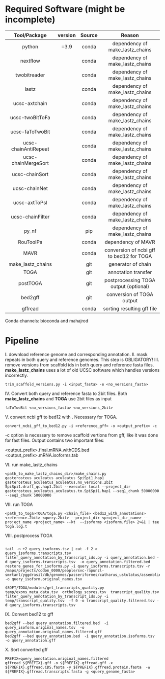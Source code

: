 # Required Software (might be incomplete)
|     Tool/Package     | version | Source |                  Reason                  | 
|:--------------------:|:-------:|:------:|:----------------------------------------:|
|        python        |  =3.9   | conda  |     dependency of make_lastz_chains      |
|       nextflow       |         | conda  |     dependency of make_lastz_chains      |
|     twobitreader     |         | conda  |     dependency of make_lastz_chains      |
|        lastz         |         | conda  |     dependency of make_lastz_chains      |
|    ucsc-axtchain     |         | conda  |     dependency of make_lastz_chains      |
|   ucsc-twoBitToFa    |         | conda  |     dependency of make_lastz_chains      |
|   ucsc-faToTwoBit    |         | conda  |     dependency of make_lastz_chains      |
| ucsc-chainAntiRepeat |         | conda  |     dependency of make_lastz_chains      |
| ucsc-chainMergeSort  |         | conda  |     dependency of make_lastz_chains      |
|    ucsc-chainSort    |         | conda  |     dependency of make_lastz_chains      |
|    ucsc-chainNet     |         | conda  |     dependency of make_lastz_chains      |
|    ucsc-axtToPsl     |         | conda  |     dependency of make_lastz_chains      |
|   ucsc-chainFilter   |         | conda  |     dependency of make_lastz_chains      |
|        py_nf         |         |  pip   |     dependency of make_lastz_chains      |
|      RouToolPa       |         | conda  |            dependency of MAVR            |
|         MAVR         |         | conda  | conversion of ncbi gff to bed12 for TOGA |
|  make_lastz_chains   |         |  git   |            generator of chain            |
|         TOGA         |         |  git   |           annotation transfer            |
|       postTOGA       |         |  git   |  postprocessing TOGA output (optional)   |
|       bed2gff        |         |  git   |        conversion of TOGA output         |
|       gffread        |         | conda  |        sorting resulting gff file        |

Conda channels: bioconda and mahajrod 

# Pipeline
I. download reference genome and corresponding annotation.
II. mask repeats in both query and reference genomes. This step is OBLIGATORY!
III. remove versions from scaffold ids in both query and reference fasta files. **make_lastz_chains** uses a lot of old UCSC software which handles versions incorrectly.
```commandline
trim_scaffold_versions.py -i <input_fasta> -o <no_versions_fasta>
```
IV. Convert both query and reference fasta to 2bit files. Both **make_lastz_chains** and **TOGA** use 2bit files as input
```commandline
faToTwoBit <no_versions_fasta> <no_versions_2bit>
```
V. convert ncbi gff to bed12 with . Necessary for TOGA.
```commandline
convert_ncbi_gff_to_bed12.py -i <reference_gff> -o <output_prefix> -c
```
-c option is necessary to remove scaffold vertions from gff, like it was done for fast files.
Output contains two important files:

<output_prefix>.final.mRNA.withCDS.bed
<output_prefix>.mRNA.isoforms.tab

VI. run make_lastz_chains
```commandline
<path_to_make_lastz_chains_dir>/make_chains.py gasterosteus_aculeatus_aculeatus SpiSpi1.hap1 gasterosteus_aculeatus_aculeatus.no_versions.2bit SpiSpi1.draft_qc.hap1.2bit --executor local --project_dir gasterosteus_aculeatus_aculeatus.to.SpiSpi1.hap1 --seq1_chunk 50000000 --seq2_chunk 50000000
```

VII. run TOGA
```commandline
<path_to_toga>TOGA/toga.py <chain_file> <bed12_with_annotations> <reference.2bit> <query.2bit> --project_dir <project_dir_name> --project_name <project_name> --kt  --isoforms <isoform.file> 2>&1 | tee toga.log.t
```

VIII. postprocess TOGA 
```commandline

tail -n +2 query_isoforms.tsv | cut -f 2 > query_isoforms.transcripts.tsv
filter_query_annotation_by_transcript_ids.py -i query_annotation.bed -d query_isoforms.transcripts.tsv  -o query_annotation.filtered.bed
restore_genes_for_isoforms.py -i query_isoforms.transcripts.tsv -r /maps/projects/codon_0000/people/svc-rapunzl-smrtanl/yggdrasil/db/genomes/passeriformes/catharus_ustulatus/assemblies/GCF_009819885.2/catharus_ustulatus.swainsons_thrush.GCF_009819885.2.mRNA.isoforms.tab -o query_isoform.original_names.tsv

$SOFT/TOGA/modules/get_transcripts_quality.py  temp/exons_meta_data.tsv  orthology_scores.tsv  transcript_quality.tsv
filter_query_annotation_by_transcript_ids.py -i temp/transcript_quality.tsv  -f 0 -o transcript_quality.filtered.tsv -d query_isoforms.transcripts.tsv
```

IX. Convert bed12 to gff
```commandline
bed2gff --bed query_annotation.filtered.bed  -i query_isoform.original_names.tsv  -o query_annotation.original_names.filtered.gff
bed2gff --bed query_annotation.bed  -i query_annotation.isoforms.tsv  -o query_annotation.gff

```

X. Sort converted gff 
```commandline
PREFIX=query_annotation.original_names.filtered
gffread ${PREFIX}.gff -o ${PREFIX}.gffread.gff -x ${PREFIX}.gffread.CDS.fasta -y ${PREFIX}.gffread.protein.fasta  -w ${PREFIX}.gffread.transcripts.fasta -g <query_genome_fasta>

```



